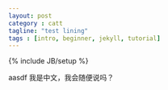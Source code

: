 ```yaml
---
layout: post
category : catt
tagline: "test lining"
tags : [intro, beginner, jekyll, tutorial]
---
```

{% include JB/setup %}

aasdf 我是中文，我会随便说吗？
